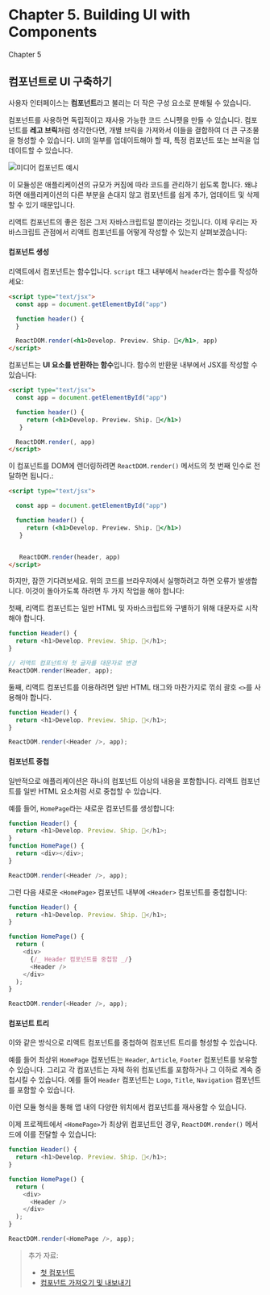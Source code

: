 # Chapter 5. Building UI with Components

Chapter 5

## 컴포넌트로 UI 구축하기

사용자 인터페이스는 **컴포넌트**라고 불리는 더 작은 구성 요소로 분해될 수 있습니다.

컴포넌트를 사용하면 독립적이고 재사용 가능한 코드 스니펫을 만들 수 있습니다. 컴포넌트를 **레고 브릭**처럼 생각한다면, 개별 브릭을 가져와서 이들을 결합하여 더 큰 구조물을 형성할 수 있습니다. UI의 일부를 업데이트해야 할 때, 특정 컴포넌트 또는 브릭을 업데이트할 수 있습니다.

![미디어 컴포넌트 예시](https://nextjs.org/\_next/image?url=%2Fstatic%2Fimages%2Flearn%2Ffoundations%2Fcomponents.png\&w=1920\&q=75\&dpl=dpl\_FQk1vqJFzbvQf7ciyg5D7QiENdN4)

이 모듈성은 애플리케이션의 규모가 커짐에 따라 코드를 관리하기 쉽도록 합니다. 왜냐하면 애플리케이션의 다른 부분을 손대지 않고 컴포넌트를 쉽게 추가, 업데이트 및 삭제할 수 있기 때문입니다.

리액트 컴포넌트의 좋은 점은 그저 자바스크립트일 뿐이라는 것입니다. 이제 우리는 자바스크립트 관점에서 리액트 컴포넌트를 어떻게 작성할 수 있는지 살펴보겠습니다:

&#x20;

#### 컴포넌트 생성

리액트에서 컴포넌트는 함수입니다. `script` 태그 내부에서 `header`라는 함수를 작성하세요:

```html
<script type="text/jsx">
  const app = document.getElementById("app")

  function header() {
  }

  ReactDOM.render(<h1>Develop. Preview. Ship. 🚀</h1>, app)
</script>
```

컴포넌트는 **UI 요소를 반환하는 함수**입니다. 함수의 반환문 내부에서 JSX를 작성할 수 있습니다:

```html
<script type="text/jsx">
  const app = document.getElementById("app")

  function header() {
     return (<h1>Develop. Preview. Ship. 🚀</h1>)
   }

  ReactDOM.render(, app)
</script>
```

이 컴포넌트를 DOM에 렌더링하려면 `ReactDOM.render()` 메서드의 첫 번째 인수로 전달하면 됩니다.:

```html
<script type="text/jsx">

  const app = document.getElementById("app")

  function header() {
     return (<h1>Develop. Preview. Ship. 🚀</h1>)
   }


   ReactDOM.render(header, app)
</script>
```

하지만, 잠깐 기다려보세요. 위의 코드를 브라우저에서 실행하려고 하면 오류가 발생합니다. 이것이 돌아가도록 하려면 두 가지 작업을 해야 합니다:

첫째, 리액트 컴포넌트는 일반 HTML 및 자바스크립트와 구별하기 위해 대문자로 시작해야 합니다.

```javascript
function Header() {
  return <h1>Develop. Preview. Ship. 🚀</h1>;
}

// 리액트 컴포넌트의 첫 글자를 대문자로 변경
ReactDOM.render(Header, app);
```

둘째, 리액트 컴포넌트를 이용하려면 일반 HTML 태그와 마찬가지로 꺾쇠 괄호 `<>`를 사용해야 합니다.

```javascript
function Header() {
  return <h1>Develop. Preview. Ship. 🚀</h1>;
}

ReactDOM.render(<Header />, app);
```

&#x20;

#### 컴포넌트 중첩

일반적으로 애플리케이션은 하나의 컴포넌트 이상의 내용을 포함합니다. 리액트 컴포넌트를 일반 HTML 요소처럼 서로 중첩할 수 있습니다.

예를 들어, `HomePage`라는 새로운 컴포넌트를 생성합니다:

```javascript
function Header() {
  return <h1>Develop. Preview. Ship. 🚀</h1>;
}
function HomePage() {
  return <div></div>;
}

ReactDOM.render(<Header />, app);
```

그런 다음 새로운 `<HomePage>` 컴포넌트 내부에 `<Header>` 컴포넌트를 중첩합니다:

```javascript
function Header() {
  return <h1>Develop. Preview. Ship. 🚀</h1>;
}

function HomePage() {
  return (
    <div>
      {/_ Header 컴포넌트를 중첩함 _/}
      <Header />
    </div>
  );
}

ReactDOM.render(<Header />, app);
```

&#x20;

#### 컴포넌트 트리

이와 같은 방식으로 리액트 컴포넌트를 중첩하여 컴포넌트 트리를 형성할 수 있습니다.

예를 들어 최상위 `HomePage` 컴포넌트는 `Header`, `Article`, `Footer` 컴포넌트를 보유할 수 있습니다. 그리고 각 컴포넌트는 자체 하위 컴포넌트를 포함하거나 그 이하로 계속 중첩시킬 수 있습니다. 예를 들어 `Header` 컴포넌트는 `Logo`, `Title`, `Navigation` 컴포넌트를 포함할 수 있습니다.

이런 모듈 형식을 통해 앱 내의 다양한 위치에서 컴포넌트를 재사용할 수 있습니다.

이제 프로젝트에서 `<HomePage>`가 최상위 컴포넌트인 경우, `ReactDOM.render()` 메서드에 이를 전달할 수 있습니다:

```javascript
function Header() {
  return <h1>Develop. Preview. Ship. 🚀</h1>;
}

function HomePage() {
  return (
    <div>
      <Header />
    </div>
  );
}

ReactDOM.render(<HomePage />, app);
```

&#x20;

> 추가 자료:
>
> * [첫 컴포넌트](https://react.dev/learn/your-first-component)
> * [컴포넌트 가져오기 및 내보내기](https://react.dev/learn/importing-and-exporting-components)
